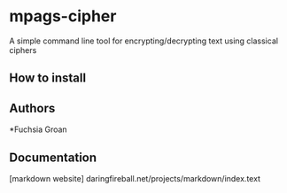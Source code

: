# mpags-cipher
A simple command line tool for encrypting/decrypting text using classical ciphers

## How to install

## Authors

*Fuchsia Groan

## Documentation
[markdown website] daringfireball.net/projects/markdown/index.text
